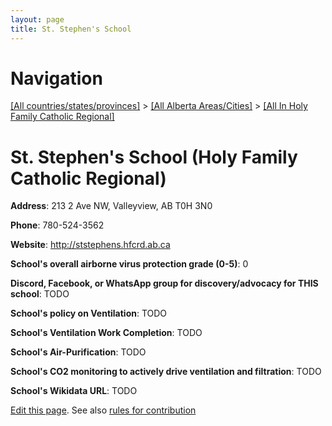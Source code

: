 ```yaml
---
layout: page
title: St. Stephen's School
---
```

# Navigation

[[All countries/states/provinces]](../../..) > [[All Alberta Areas/Cities]](../..) > [[All In Holy Family Catholic Regional]](..)

# St. Stephen's School (Holy Family Catholic Regional)

**Address**: 213 2 Ave NW, Valleyview, AB T0H 3N0

**Phone**: 780-524-3562

**Website**: <http://ststephens.hfcrd.ab.ca>

**School's overall airborne virus protection grade (0-5)**: 0

**Discord, Facebook, or WhatsApp group for discovery/advocacy for THIS school**: TODO

**School's policy on Ventilation**: TODO

**School's Ventilation Work Completion**: TODO

**School's Air-Purification**: TODO

**School's CO2 monitoring to actively drive ventilation and filtration**: TODO

**School's Wikidata URL**: TODO


[Edit this page](https://github.com/ventilate-schools/AB/edit/main/./Holy_Family_Catholic_Regional/St._Stephen's_School.md). See also [rules for contribution](../../../contribution-rules/)